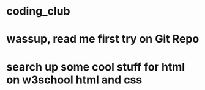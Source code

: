 # coding_club
# wassup, read me first try on Git Repo
# search up some cool stuff for html on w3school html and css
